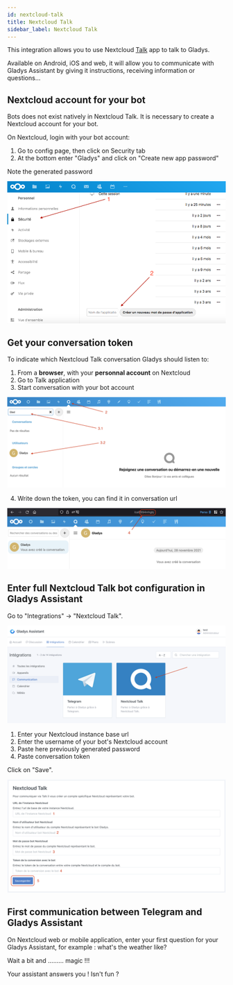 ```yaml
---
id: nextcloud-talk
title: Nextcloud Talk
sidebar_label: Nextcloud Talk
---
```


This integration allows you to use Nextcloud [Talk](https://nextcloud.com/talk/) app to talk to Gladys.

Available on Android, iOS and web, it will allow you to communicate with Gladys Assistant by giving it instructions, receiving information or questions...

## Nextcloud account for your bot

Bots does not exist natively in Nextcloud Talk. It is necessary to create a Nextcloud account for your bot.

On Nextcloud, login with your bot account:
1. Go to config page, then click on Security tab
2. At the bottom enter "Gladys" and click on "Create new app password"

Note the generated password

![Nextcloud Talk password](../../static/img/docs/en/configuration/nextcloud-talk/nextcloud_talk_1_app_password.png)

## Get your conversation token

To indicate which Nextcloud Talk conversation Gladys should listen to:
1. From a **browser**, with your **personnal account** on Nextcloud
2. Go to Talk application
3. Start conversation with your bot account

![Nextcloud Talk start conversation](../../static/img/docs/en/configuration/nextcloud-talk/nextcloud_talk_2_start_conversation.png)

4. Write down the token, you can find it in conversation url

![Nextcloud Talk token](../../static/img/docs/en/configuration/nextcloud-talk/nextcloud_talk_3_token.png)

## Enter full Nextcloud Talk bot configuration in Gladys Assistant

Go to "Integrations" -> "Nextcloud Talk".

![Integration Nextcloud Talk](../../static/img/docs/en/configuration/nextcloud-talk/nextcloud_talk_4_integration_list.png)

1. Enter your Nextcloud instance base url
2. Enter the username of your bot's Nextcloud account
3. Paste here previously generated password 
4. Paste conversation token

Click on "Save".

![Enter bot configuration Gladys Assistant](../../static/img/docs/en/configuration/nextcloud-talk/nextcloud_talk_5_configuration.png)

## First communication between Telegram and Gladys Assistant

On Nextcloud web or mobile application, enter your first question for your Gladys Assistant, for example : what's the weather like?

Wait a bit and ......... magic !!!

Your assistant answers you ! Isn't fun ?
